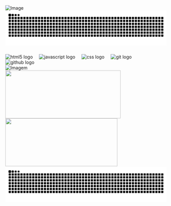 <img width="1584" height="396" alt="Image" src="https://github.com/user-attachments/assets/93ad7ef3-9919-4e11-9dde-a92004894345" />

<img src="https://raw.githubusercontent.com/Guilhermebsdourado/Guilhermebsdourado/output/snake.svg" alt="Snake animation" />

###
<div align="left">
  <img src="https://cdn.jsdelivr.net/gh/devicons/devicon/icons/html5/html5-original.svg" height="40" alt="html5 logo"  />
  <img width="12" />
  <img src="https://cdn.jsdelivr.net/gh/devicons/devicon/icons/javascript/javascript-original.svg" height="40" alt="javascript logo"  />
  <img width="12" />
  <img src="https://cdn.jsdelivr.net/gh/devicons/devicon/icons/css3/css3-original.svg" height="40" alt="css logo"  />
  <img width="12" />
  <img src="https://cdn.jsdelivr.net/gh/devicons/devicon/icons/git/git-original.svg" height="40" alt="git logo"  />
  <img width="12" />
  <img src="https://cdn.jsdelivr.net/gh/devicons/devicon/icons/github/github-original.svg" height="40" alt="github logo"  />
</div>
<div>
<img src="https://github.com/VariableBee/VariableBee/assets/77739311/4e9f41af-6b57-49a7-b15a-74322e96b4d7" width="550" alt="Imagem"> 
</div>
 <a href="https://github.com/Guilhermebsdourado" >
   <img height="150em" align="left" width="360" src="https://github-readme-stats.vercel.app/api/top-langs/?username=Guilhermebsdourado&layout=compact&langs_count=6&theme=tokyonight"/>
   <img height="150em" width="350" src="https://github-readme-stats.vercel.app/api?username=Guilhermebsdourado&show_icons=true&theme=tokyonight&include_all_commits=true&count_private=true"/>
   </a>
</div>
<img src="https://raw.githubusercontent.com/Guilhermebsdourado/Guilhermebsdourado/output/snake.svg" alt="Snake animation" />

###
